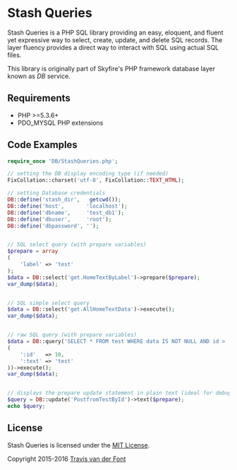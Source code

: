 # Stash Queries

Stash Queries is a PHP SQL library providing an easy, eloquent, and fluent yet expressive way to select, create, update, and delete SQL records. The layer fluency provides a direct way to interact with SQL using actual SQL files.

This library is originally part of Skyfire's PHP framework database layer known as *DB* service.

## Requirements

- PHP >=5.3.6+
- PDO_MYSQL PHP extensions

## Code Examples

```php
require_once 'DB/StashQueries.php';

// setting the DB display encoding type (if needed)
FixCollation::charset('utf-8', FixCollation::TEXT_HTML);

// setting Database credentials
DB::define('stash_dir',   getcwd());
DB::define('host',       'localhost');
DB::define('dbname',     'test_db1');
DB::define('dbuser',     'root');
DB::define('dbpassword', '');


// SQL select query (with prepare variables)
$prepare = array
(
    'label' => 'test'
);
$data = DB::select('get.HomeTextByLabel')->prepare($prepare);
var_dump($data);


// SQL simple select query
$data = DB::select('get.AllHomeTextData')->execute();
var_dump($data);


// raw SQL query (with prepare variables)
$data = DB::query('SELECT * FROM test WHERE data IS NOT NULL AND id > :count AND data != :text', array
(
    ':id'   => 10,
    ':text' => 'test'
))->execute();
var_dump($data);


// displays the prepare update statement in plain text (ideal for debugging queries)
$query = DB::update('PostfromTestById')->text($prepare);
echo $query;
```

## License

Stash Queries is licensed under the [MIT License](http://opensource.org/licenses/MIT).

Copyright 2015-2016 [Travis van der Font](http://travisfont.com)
